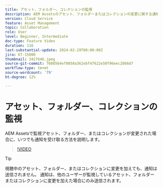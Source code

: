 ```yaml
---
title: アセット、フォルダー、コレクションの監視
description: AEM Assetsのアセット、フォルダーまたはコレクションの変更に関する通知を取得する方法について説明します。
version: Cloud Service
feature: Asset Management
topic: Collaboration
role: User
level: Beginner, Intermediate
doc-type: Feature Video
duration: 116
last-substantial-update: 2024-02-29T00:00:00Z
jira: KT-15000
thumbnail: 3427646.jpeg
source-git-commit: 7680564ef0058a362ebf47622e50f96eec2866d7
workflow-type: tm+mt
source-wordcount: '79'
ht-degree: 12%

---
```



# アセット、フォルダー、コレクションの監視

AEM Assetsで監視アセット、フォルダー、またはコレクションが変更された場合に、いつでも通知を受け取る方法を説明します。

>[!VIDEO](https://video.tv.adobe.com/v/3427646/?learn=on)

>[!TIP]
>
> 視聴中のアセット、フォルダー、またはコレクションに変更を加えても、通知は送信されません。 通知は、他のユーザーが監視しているアセット、フォルダーまたはコレクションに変更を加えた場合にのみ送信されます。
